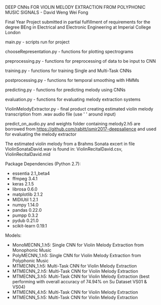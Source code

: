 DEEP CNNs FOR VIOLIN MELODY EXTRACTION FROM POLYPHONIC MUSIC SIGNALS  - David Weng Wei Fong

Final Year Project submitted in partial fulfillment of requirements for the degree
BEng in Electrical and Electronic Engineering at Imperial College London 

main.py - scripts run for project

chooseRepresentation.py - functions for plotting spectrograms

preprocessing.py - functions for preprocessing of data to be input to CNN

training.py - functions for training Single and Multi-Task CNNs

postprocessing.py - functions for temporal smoothing with HMMs

predicting.py - functions for predicting melody using CNNs

evaluation.py - functions for evaluating melody extraction systems

ViolinMelodyExtractor.py - final product creating estimated violin melody transcription from .wav audio file (use ' ' around input)

predict_on_audio.py and weights folder containing melody2.h5 are borrowed from 
https://github.com/rabitt/ismir2017-deepsalience and used for evaluating the melody extractor

The estimated violin melody from a Brahms Sonata excert in file ViolinSonataDavid.wav is found in:
ViolinRecitalDavid.csv, ViolinRecitalDavid.mid

Package Dependencies (Python 2.7):
- essentia 2.1_beta4
- ffmpeg 3.4.1
- keras 2.1.5 
- librosa 0.6.0
- matplotlib 2.1.2
- MIDIUtil 1.2.1
- numpy 1.14.0
- pandas 0.22.0
- pumpp 0.3.2
- pydub 0.21.0
- scikit-learn 0.19.1

Models: 
- MonoMECNN_1.h5: Single CNN for Violin Melody Extraction from Monophonic Music
- PolyMECNN_1.h5: Single CNN for Violin Melody Extraction from Polyphonic Music
- MTMECNN_1.h5: Multi-Task CNN for Violin Melody Extraction
- MTMECNN_2.h5: Multi-Task CNN for Violin Melody Extraction
- MTMECNN_3.h5: Multi-Task CNN for Violin Melody Extraction (best performing with overall accuracy of 74.94% on Su Dataset VS01 & VS04) 
- MTMECNN_4.h5: Multi-Task CNN for Violin Melody Extraction
- MTMECNN_5.h5: Multi-Task CNN for Violin Melody Extraction
